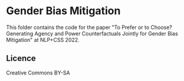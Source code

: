 # Gender Bias Mitigation

This folder contains the code for the paper "To Prefer or to Choose? Generating Agency and Power Counterfactuals Jointly for Gender Bias Mitigation" at NLP+CSS 2022.

## Licence

Creative Commons BY-SA
